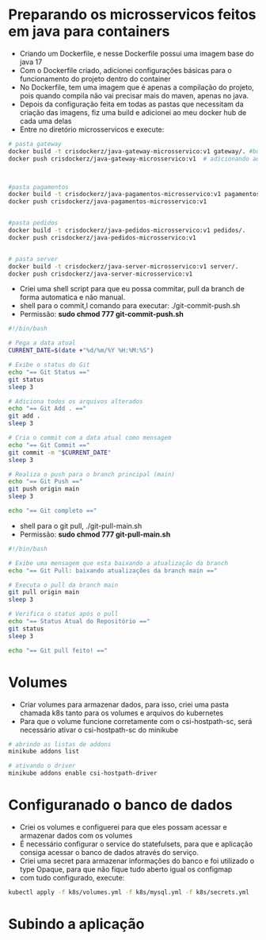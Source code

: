 # Preparando os microsservicos feitos em java para containers
- Criando um Dockerfile, e nesse Dockerfile possui uma imagem base do java 17
- Com o Dockerfile criado, adicionei configurações básicas para o funcionamento do projeto dentro do container
- No Dockerfile, tem uma imagem que é apenas a compilação do projeto, pois quando compila não vai precisar mais do maven, apenas no java.
- Depois da configuração feita em todas as pastas que necessitam da criação das imagens, fiz uma build e adicionei ao meu docker hub de cada uma delas
- Entre no diretório microsservicos e execute:
```bash
# pasta gateway
docker build -t crisdockerz/java-gateway-microsservico:v1 gateway/. #build
docker push crisdockerz/java-gateway-microsservico:v1  # adicionando ao dockerhub



#pasta pagamentos
docker build -t crisdockerz/java-pagamentos-microsservico:v1 pagamentos/. 
docker push crisdockerz/java-pagamentos-microsservico:v1  


#pasta pedidos
docker build -t crisdockerz/java-pedidos-microsservico:v1 pedidos/. 
docker push crisdockerz/java-pedidos-microsservico:v1  


# pasta server
docker build -t crisdockerz/java-server-microsservico:v1 server/. 
docker push crisdockerz/java-server-microsservico:v1  
``` 
- Criei uma shell script para que eu possa commitar, pull da branch de forma automatica e não manual.
- shell para o commit,l comando para executar: ./git-commit-push.sh
- Permissão: **sudo chmod 777 git-commit-push.sh**

```bash
#!/bin/bash

# Pega a data atual
CURRENT_DATE=$(date +"%d/%m/%Y %H:%M:%S")

# Exibe o status do Git
echo "== Git Status =="
git status
sleep 3

# Adiciona todos os arquivos alterados
echo "== Git Add . =="
git add .
sleep 3

# Cria o commit com a data atual como mensagem
echo "== Git Commit =="
git commit -m "$CURRENT_DATE"
sleep 3

# Realiza o push para o branch principal (main)
echo "== Git Push =="
git push origin main
sleep 3 

echo "== Git completo =="


```
- shell para o git pull, ./git-pull-main.sh
- Permissão: **sudo chmod 777 git-pull-main.sh**

```bash
#!/bin/bash

# Exibe uma mensagem que esta baixando a atualização da branch
echo "== Git Pull: baixando atualizações da branch main =="

# Executa o pull da branch main
git pull origin main
sleep 3 

# Verifica o status após o pull
echo "== Status Atual do Repositório =="
git status
sleep 3 

echo "== Git pull feito! =="
```


# Volumes
- Criar volumes para armazenar dados, para isso, criei uma pasta chamada k8s tanto para os volumes e arquivos do kubernetes
- Para que o volume funcione corretamente com o csi-hostpath-sc, será necessário ativar o csi-hostpath-sc do minikube
```bash
# abrindo as listas de addons
minikube addons list

# ativando o driver
minikube addons enable csi-hostpath-driver
```

# Configuranado o banco de dados
- Criei os volumes e configuerei para que eles possam acessar e armazenar dados com os volumes 
- É necessário configurar o service do statefulsets, para que e aplicação consiga acessar o banco de dados através do serviço. 
- Criei uma secret para armazenar informações do banco e foi utilizado o type Opaque, para que não fique tudo aberto igual os configmap
- com tudo configurado, execute:
```bash
kubectl apply -f k8s/volumes.yml -f k8s/mysql.yml -f k8s/secrets.yml
```

# Subindo a aplicação



